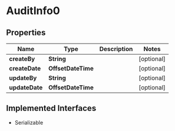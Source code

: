 

# AuditInfo0


## Properties

| Name | Type | Description | Notes |
|------------ | ------------- | ------------- | -------------|
|**createBy** | **String** |  |  [optional] |
|**createDate** | **OffsetDateTime** |  |  [optional] |
|**updateBy** | **String** |  |  [optional] |
|**updateDate** | **OffsetDateTime** |  |  [optional] |


## Implemented Interfaces

* Serializable


